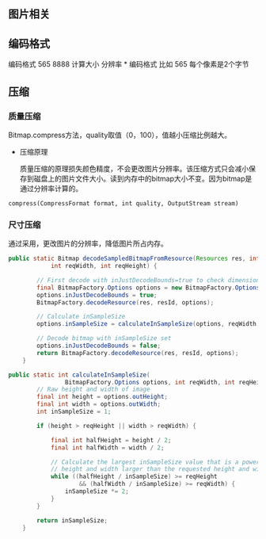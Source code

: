 ## 图片相关

## 编码格式

编码格式 565 8888 
计算大小 分辨率 * 编码格式 比如 565 每个像素是2个字节





## 压缩

### 质量压缩

Bitmap.compress方法，quality取值（0，100），值越小压缩比例越大。

- 压缩原理

  质量压缩的原理损失颜色精度，不会更改图片分辨率。该压缩方式只会减小保存到磁盘上的图片文件大小。读到内存中的bitmap大小不变。因为bitmap是通过分辨率计算的。

```
compress(CompressFormat format, int quality, OutputStream stream)
```



### 尺寸压缩

通过采用，更改图片的分辨率，降低图片所占内存。

```java
public static Bitmap decodeSampledBitmapFromResource(Resources res, int resId,
            int reqWidth, int reqHeight) {

        // First decode with inJustDecodeBounds=true to check dimensions
        final BitmapFactory.Options options = new BitmapFactory.Options();
        options.inJustDecodeBounds = true;
        BitmapFactory.decodeResource(res, resId, options);

        // Calculate inSampleSize
        options.inSampleSize = calculateInSampleSize(options, reqWidth, reqHeight);

        // Decode bitmap with inSampleSize set
        options.inJustDecodeBounds = false;
        return BitmapFactory.decodeResource(res, resId, options);
    }
```

```java
public static int calculateInSampleSize(
                BitmapFactory.Options options, int reqWidth, int reqHeight) {
        // Raw height and width of image
        final int height = options.outHeight;
        final int width = options.outWidth;
        int inSampleSize = 1;

        if (height > reqHeight || width > reqWidth) {

            final int halfHeight = height / 2;
            final int halfWidth = width / 2;

            // Calculate the largest inSampleSize value that is a power of 2 and keeps both
            // height and width larger than the requested height and width.
            while ((halfHeight / inSampleSize) >= reqHeight
                    && (halfWidth / inSampleSize) >= reqWidth) {
                inSampleSize *= 2;
            }
        }

        return inSampleSize;
    }
```


